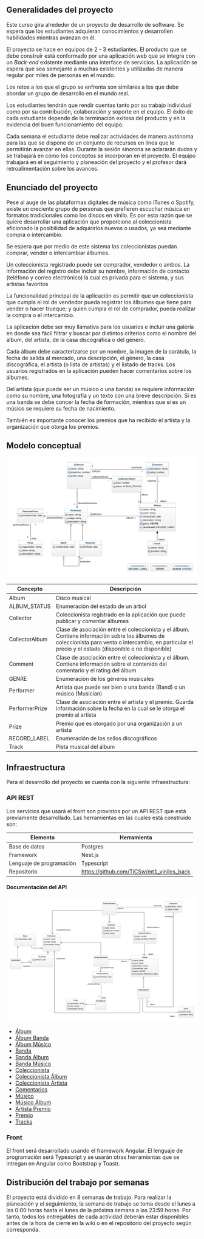 ## Generalidades del proyecto

Este curso gira alrededor de un proyecto de desarrollo de software. Se espera que los estudiantes adquieran conocimientos y desarrollen habilidades mientras avanzan en él.

El proyecto se hace en equipos de 2 - 3 estudiantes. El producto que se debe construir está conformado por una aplicación web que se integra con un _Back-end_ existente mediante una interface de servicios. La aplicación se espera que sea semejante a muchas existentes y utilizadas de manera regular por miles de personas en el mundo.

Los retos a los que el grupo se enfrenta son similares a los que debe abordar un grupo de desarrollo en el mundo real.

Los estudiantes tendrán que rendir cuentas tanto por su trabajo individual como por su contribución, colaboración y soporte en el equipo. El éxito de cada estudiante depende de la terminación exitosa del producto y en la evidencia del buen funcionamiento del equipo.

Cada semana el estudiante debe realizar actividades de manera autónoma para las que se dispone de un conjunto de recursos en línea que le permitirán avanzar en ellas. Durante la sesión síncrona se aclararán dudas y se trabajará en cómo los conceptos se incorporan en el proyecto. El equipo trabajará en el seguimiento y planeación del proyecto y el profesor dará retroalimentación sobre los avances.

## Enunciado del proyecto

Pese al auge de las plataformas digitales de música como iTunes o Spotify, existe un creciente grupo de personas que prefieren escuchar música en formatos tradicionales como los discos en vinilo. Es por esta razón que se quiere desarrollar una aplicación que proporcione al coleccionista aficionado la posibilidad de adquirirlos nuevos o usados, ya sea mediante compra o intercambio.

Se espera que por medio de este sistema los coleccionistas puedan comprar, vender o intercambiar álbumes.

Un coleccionista registrado puede ser comprador, vendedor o ambos. La información del registro debe incluir su nombre, información de contacto (teléfono y correo electrónico) la cual es privada para el sistema, y sus artistas favoritos

La funcionalidad principal de la aplicación es permitir que un coleccionista que cumpla el rol de vendedor pueda registrar los álbumes que tiene para vender o hacer trueque; y quien cumpla el rol de comprador, pueda realizar la compra o el intercambio.

La aplicación debe ser muy llamativa para los usuarios e incluir una galería en donde sea fácil filtrar y buscar por distintos criterios como el nombre del album, del artista, de la casa discográfica o del género.

Cada álbum debe caracterizarse por un nombre, la imagen de la carátula, la fecha de salida al mercado, una descripción, el género, la casa discográfica, el artista (o lista de artistas) y el listado de tracks. Los usuarios registrados en la aplicación pueden hacer comentarios sobre los álbumes.

Del artista (que puede ser un músico o una banda) se requiere información como su nombre, una fotografía y un texto con una breve descripción. Si es una banda se debe concer la fecha de formación, mientras que si es un músico se requiere su fecha de nacimiento.

También es importante conocer los premios que ha recibido el artista y la organización que otorga los premios.

## Modelo conceptual

![](./assets/images/ConceptualModel.png)

| Concepto       | Descripción                                                                                                                                                                                               |
| -------------- | --------------------------------------------------------------------------------------------------------------------------------------------------------------------------------------------------------- |
| Album          | Disco musical                                                                                                                                                                                             |
| ALBUM_STATUS   | Enumeración del estado de un árbol                                                                                                                                                                        |
| Collector      | Coleccionista registrado en la aplicación que puede publicar y comentar álbumes                                                                                                                           |
| CollectorAlbum | Clase de asociación entre el coleccionista y el álbum. Contiene información sobre los álbumes de coleccionista para venta o intercambio, en particular el precio y el estado (disponible o no disponible) |
| Comment        | Clase de asociación entre el coleccionista y el álbum. Contiene información sobre el contenido del comentario y el rating del álbum                                                                       |
| GENRE          | Enumeración de los géneros musicales                                                                                                                                                                      |
| Performer      | Artista que puede ser bien o una banda (Band) o un músico (Musician)                                                                                                                                      |
| PerformerPrize | Clase de asociación entre el artista y el premio. Guarda información sobre la fecha en la cual se le otorga el premio al artista                                                                          |
| Prize          | Premio que es otorgado por una organización a un artista                                                                                                                                                  |
| RECORD_LABEL   | Enumeración de los sellos discográficos                                                                                                                                                                   |
| Track          | Pista musical del álbum                                                                                                                                                                                   |

## Infraestructura

Para el desarrollo del proyecto se cuenta con la siguiente infraestructura:

### API REST

Los servicios que usará el front son provistos por un API REST que está previamente desarrollado. Las herramientas en las cuales está construido son:

| Elemento                 | Herramienta                               |
| ------------------------ | ----------------------------------------- |
| Base de datos            | Postgres                                  |
| Framework                | Nest.js                                   |
| Lenguaje de programación | Typescript                                |
| Repositorio              | https://github.com/TiCSw/mt1_vinilos_back |

#### Documentación del API

![](./assets/images/DTOModel.png)

- [Álbum](https://documenter.getpostman.com/view/8840688/TWDUqdPw)
- [Álbum Banda](https://documenter.getpostman.com/view/8840688/TWDUqdvr)
- [Álbum Músico](https://documenter.getpostman.com/view/8840688/TWDUqdvs)
- [Banda](https://documenter.getpostman.com/view/8840688/TWDUqdvu)
- [Banda Álbum](https://documenter.getpostman.com/view/8840688/TWDUqdvw)
- [Banda Músico](https://documenter.getpostman.com/view/8840688/TWDUqdvx)
- [Coleccionista](https://documenter.getpostman.com/view/8840688/TWDUqe1E)
- [Coleccionista Álbum](https://documenter.getpostman.com/view/8840688/TWDUqe1G)
- [Coleccionista Artista](https://documenter.getpostman.com/view/8840688/TWDUqe1J)
- [Comentarios](https://documenter.getpostman.com/view/8840688/TWDUqe1K)
- [Músico](https://documenter.getpostman.com/view/8840688/TWDUqe1N)
- [Músico Álbum](https://documenter.getpostman.com/view/8840688/TWDUqe5d)
- [Artista Premio](https://documenter.getpostman.com/view/8840688/TWDUqe5f)
- [Premio](https://documenter.getpostman.com/view/8840688/TWDUqe5g)
- [Tracks](https://documenter.getpostman.com/view/8840688/TWDUqe5i)

### Front

El front será desarrollado usando el framework Angular. El lenguaje de programación será Typescript y se usarán otras herramientas que se intregan en Angular como Bootstrap y Toastr.

## Distribución del trabajo por semanas

El proyecto está dividido en 8 semanas de trabajo. Para realizar la planeación y el seguimiento, la semana de trabajo se toma desde el lunes a las 0:00 horas hasta el lunes de la próxima semana a las 23:59 horas. Por tanto, todos los entregables de cada actividad deberán estar disponibles antes de la hora de cierre en la wiki o en el repositorio del proyecto según corresponda.
